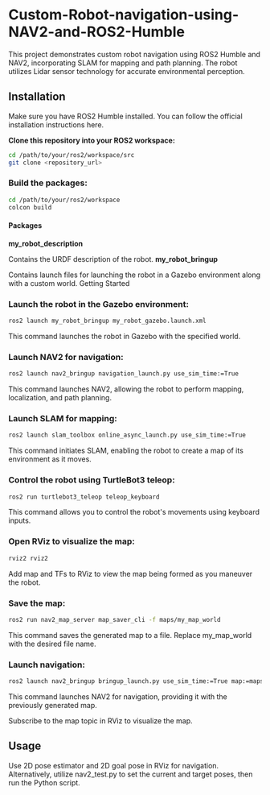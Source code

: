 # Custom-Robot-navigation-using-NAV2-and-ROS2-Humble


This project demonstrates custom robot navigation using ROS2 Humble and NAV2, incorporating SLAM for mapping and path planning. The robot utilizes Lidar sensor technology for accurate environmental perception.
## Installation

Make sure you have ROS2 Humble installed. You can follow the official installation instructions here.

**Clone this repository into your ROS2 workspace:**

```bash
cd /path/to/your/ros2/workspace/src
git clone <repository_url>
```

### Build the packages:

```bash
cd /path/to/your/ros2/workspace
colcon build
```

#### Packages
**my_robot_description**

Contains the URDF description of the robot.
**my_robot_bringup**

Contains launch files for launching the robot in a Gazebo environment along with a custom world.
Getting Started

### Launch the robot in the Gazebo environment:
```bash
ros2 launch my_robot_bringup my_robot_gazebo.launch.xml
```

This command launches the robot in Gazebo with the specified world.

### Launch NAV2 for navigation:

```bash
ros2 launch nav2_bringup navigation_launch.py use_sim_time:=True
```

This command launches NAV2, allowing the robot to perform mapping, localization, and path planning.

### Launch SLAM for mapping:

```bash
ros2 launch slam_toolbox online_async_launch.py use_sim_time:=True
```

This command initiates SLAM, enabling the robot to create a map of its environment as it moves.

### Control the robot using TurtleBot3 teleop:

```bash
ros2 run turtlebot3_teleop teleop_keyboard
```

This command allows you to control the robot's movements using keyboard inputs.

### Open RViz to visualize the map:
```bash
rviz2 rviz2
```

Add map and TFs to RViz to view the map being formed as you maneuver the robot.

### Save the map:

```bash
ros2 run nav2_map_server map_saver_cli -f maps/my_map_world
```

This command saves the generated map to a file. Replace my_map_world with the desired file name.

### Launch navigation:
```bash
ros2 launch nav2_bringup bringup_launch.py use_sim_time:=True map:=maps/my_map_world.yaml
```
This command launches NAV2 for navigation, providing it with the previously generated map.

Subscribe to the map topic in RViz to visualize the map.

## Usage

Use 2D pose estimator and 2D goal pose in RViz for navigation.
Alternatively, utilize nav2_test.py to set the current and target poses, then run the Python script.
